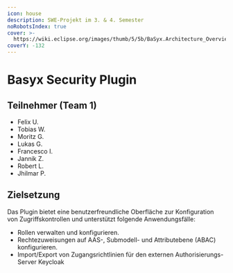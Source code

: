 ```yaml
---
icon: house
description: SWE-Projekt im 3. & 4. Semester
noRobotsIndex: true
cover: >-
  https://wiki.eclipse.org/images/thumb/5/5b/BaSyx.Architecture_Overview.png/2048px-BaSyx.Architecture_Overview.png
coverY: -132
---
```


# Basyx Security Plugin

## Teilnehmer (Team 1)

* Felix U.
* Tobias W.
* Moritz G.
* Lukas G.
* Francesco I.
* Jannik Z.
* Robert L.
* Jhilmar P.

## Zielsetzung

Das Plugin bietet eine benutzerfreundliche Oberfläche zur Konfiguration von Zugriffskontrollen und unterstützt folgende Anwendungsfälle:

* Rollen verwalten und konfigurieren.
* Rechtezuweisungen auf AAS-, Submodell- und Attributebene (ABAC) konfigurieren.
* Import/Export von Zugangsrichtlinien für den externen Authorisierungs-Server Keycloak
